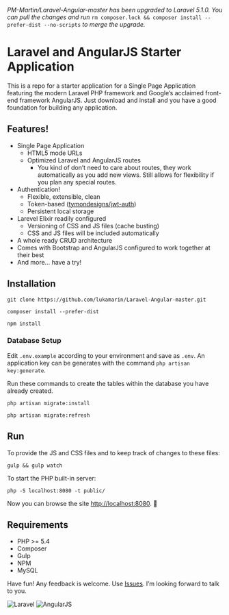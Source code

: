 *PM-Martin/Laravel-Angular-master has been upgraded to Laravel 5.1.0. You can pull the changes and run* `rm composer.lock && composer install --prefer-dist --no-scripts` *to merge the upgrade.*

# Laravel and AngularJS Starter Application

This is a repo for a starter application for a Single Page Application featuring the modern Laravel PHP framework and Google’s acclaimed front-end framework AngularJS. Just download and install and you have a good foundation for building any application.

## Features!

- Single Page Application
  - HTML5 mode URLs
  - Optimized Laravel and AngularJS routes
    - You kind of don’t need to care about routes, they work automatically as you add new views. Still allows for flexibility if you plan any special routes.
- Authentication!
  - Flexible, extensible, clean
  - Token-based ([tymondesigns/jwt-auth](https://github.com/tymondesigns/jwt-auth))
  - Persistent local storage
- Larevel Elixir readily configured
  - Versioning of CSS and JS files (cache busting)
  - CSS and JS files will be included automatically
- A whole ready CRUD architecture
- Comes with Bootstrap and AngularJS configured to work together at their best
- And more... have a try!

## Installation
```
git clone https://github.com/lukamarin/Laravel-Angular-master.git
```
```
composer install --prefer-dist
```
```
npm install
```

### Database Setup

Edit `.env.example` according to your environment and save as `.env`.
An application key can be generates with the command `php artisan key:generate`.

Run these commands to create the tables within the database you have already created.

```
php artisan migrate:install
```
```
php artisan migrate:refresh
```

## Run

To provide the JS and CSS files and to keep track of changes to these files:
```
gulp && gulp watch
```

To start the PHP built-in server:
```
php -S localhost:8080 -t public/
```

Now you can browse the site  [http://localhost:8080](http://localhost:8080). 🙌

## Requirements

- PHP >= 5.4
- Composer
- Gulp
- NPM
- MySQL

Have fun! Any feedback is welcome. Use [Issues](https://github.com/PM-Martin/Laravel-Angular-master/issues). I’m looking forward to talk to you.

![Laravel](https://cloud.githubusercontent.com/assets/3391981/6683259/2e914726-cc84-11e4-856c-bb26bda733a0.png)
![AngularJS](https://cloud.githubusercontent.com/assets/3391981/6683229/9e0ea694-cc83-11e4-9b2e-59524dafd069.jpg)
